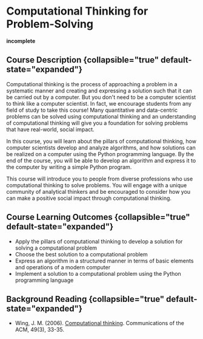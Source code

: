 # Computational Thinking for Problem-Solving

**incomplete**

## Course Description {collapsible="true" default-state="expanded"}

Computational thinking is the process of approaching a problem in a systematic manner and creating and expressing a
solution such that it can be carried out by a computer. But you don't need to be a computer scientist to think like a
computer scientist. In fact, we encourage students from any field of study to take this course! Many quantitative and
data-centric problems can be solved using computational thinking and an
understanding of computational thinking will give you a foundation for solving problems that have real-world, social
impact.

In this course, you will learn about the pillars of computational thinking, how computer scientists develop and analyze
algorithms, and how solutions can be realized on a computer using the Python programming language. By the end of the
course, you will be able to develop an algorithm and express it to the computer by writing a simple Python program.

This course will introduce you to people from diverse professions who use
computational thinking to solve problems. You will engage with a unique community of analytical thinkers and be
encouraged to consider how you can make a positive social impact through computational thinking.

## Course Learning Outcomes {collapsible="true" default-state="expanded"}

- Apply the pillars of computational thinking to develop a solution for solving a computational problem
- Choose the best solution to a computational problem
- Express an algorithm in a structured manner in terms of basic elements and operations of a modern computer
- Implement a solution to a computational problem using the Python programming language

## Background Reading {collapsible="true" default-state="expanded"}

- Wing, J. M. (2006). [Computational thinking](../files/Wing_2006_Computational_Thinking.pdf).
  Communications of the ACM, 49(3), 33-35.

<seealso>
<!--Give some related links to how-to articles-->
</seealso>
